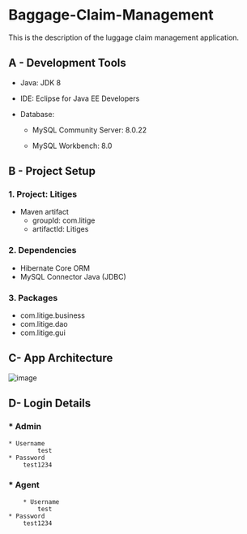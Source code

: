 # Baggage-Claim-Management

This is the description of the luggage claim management application.

## A - Development Tools

   - Java: JDK 8

   - IDE: Eclipse for Java EE Developers

   - Database: 
     - MySQL Community Server: 8.0.22

     -  MySQL Workbench: 8.0


## B - Project Setup

### 1. Project: Litiges
   * Maven artifact
      * groupId: com.litige
      * artifactId: Litiges
### 2. Dependencies
   * Hibernate Core ORM
   * MySQL Connector Java (JDBC)
### 3. Packages
   * com.litige.business
   * com.litige.dao
   * com.litige.gui



## C- App Architecture

![image](https://user-images.githubusercontent.com/57788241/124870821-3f342000-dffe-11eb-900d-80bfd4a9c75e.png)

## D- Login Details

### * Admin 
   	* Username
  	 		test
   	* Password
   		test1234
   
### * Agent 
  	 	* Username
  	 		test
   	* Password
   		test1234
